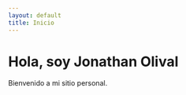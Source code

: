 ```yaml
---
layout: default
title: Inicio
---
```


# Hola, soy Jonathan Olival

Bienvenido a mi sitio personal.
